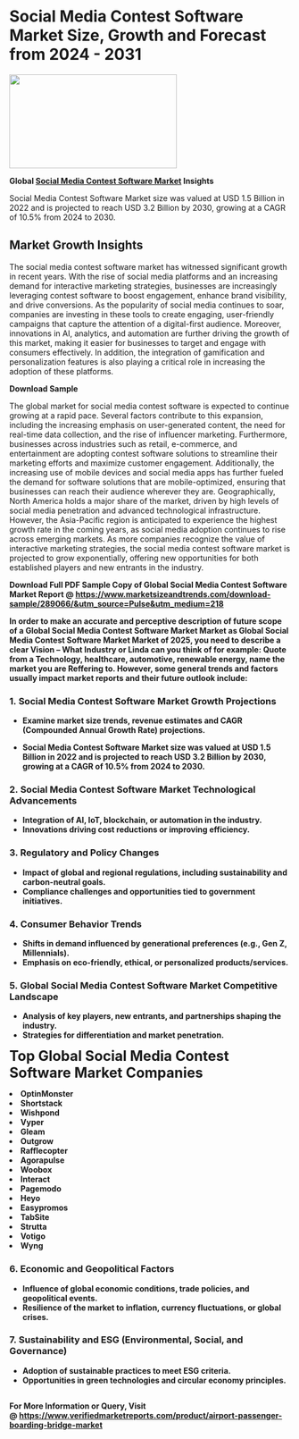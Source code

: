 <H1>Social Media Contest Software Market Size, Growth and Forecast from 2024 - 2031</H1><img class="aligncenter size-medium wp-image-584254" src="https://thirdeyenews.in/wp-content/uploads/2024/09/Global-Market-Research-300x168.jpeg" alt="" width="300" height="168" /><p><strong>Global&nbsp;<a href="https://www.marketsizeandtrends.com/download-sample/289066/&amp;utm_source=Pulse&amp;utm_medium=218">Social Media Contest Software Market</a> Insights</strong></p><p>Social Media Contest Software Market size was valued at USD 1.5 Billion in 2022 and is projected to reach USD 3.2 Billion by 2030, growing at a CAGR of 10.5% from 2024 to 2030.</p><p><h2>Market Growth Insights</h2> <p>The social media contest software market has witnessed significant growth in recent years. With the rise of social media platforms and an increasing demand for interactive marketing strategies, businesses are increasingly leveraging contest software to boost engagement, enhance brand visibility, and drive conversions. As the popularity of social media continues to soar, companies are investing in these tools to create engaging, user-friendly campaigns that capture the attention of a digital-first audience. Moreover, innovations in AI, analytics, and automation are further driving the growth of this market, making it easier for businesses to target and engage with consumers effectively. In addition, the integration of gamification and personalization features is also playing a critical role in increasing the adoption of these platforms.</p> <p><strong>Download Sample</strong></p> <p>The global market for social media contest software is expected to continue growing at a rapid pace. Several factors contribute to this expansion, including the increasing emphasis on user-generated content, the need for real-time data collection, and the rise of influencer marketing. Furthermore, businesses across industries such as retail, e-commerce, and entertainment are adopting contest software solutions to streamline their marketing efforts and maximize customer engagement. Additionally, the increasing use of mobile devices and social media apps has further fueled the demand for software solutions that are mobile-optimized, ensuring that businesses can reach their audience wherever they are. Geographically, North America holds a major share of the market, driven by high levels of social media penetration and advanced technological infrastructure. However, the Asia-Pacific region is anticipated to experience the highest growth rate in the coming years, as social media adoption continues to rise across emerging markets. As more companies recognize the value of interactive marketing strategies, the social media contest software market is projected to grow exponentially, offering new opportunities for both established players and new entrants in the industry.</p> <p><strong></p><p><span class=""><strong>Download Full PDF Sample Copy of Global Social Media Contest Software Market Report</strong> @ <a href="https://www.marketsizeandtrends.com/download-sample/289066/&amp;utm_source=Pulse&amp;utm_medium=218" target="_blank">https://www.marketsizeandtrends.com/download-sample/289066/&amp;utm_source=Pulse&amp;utm_medium=218</a></span></p><p>In order to make an accurate and perceptive description of future scope of a Global&nbsp;Social Media Contest Software Market Market as Global&nbsp;Social Media Contest Software Market Market of 2025, you need to describe a clear Vision &ndash; What Industry or Linda can you think of for example: Quote from a Technology, healthcare, automotive, renewable energy, name the market you are Reffering to. However, some general trends and factors usually impact market reports and their future outlook include:</p><h3>1.&nbsp;<strong>Social Media Contest Software Market Growth Projections</strong></h3><ul><li>Examine market size trends, revenue estimates and CAGR (Compounded Annual Growth Rate) projections.</li><li><p>Social Media Contest Software Market size was valued at USD 1.5 Billion in 2022 and is projected to reach USD 3.2 Billion by 2030, growing at a CAGR of 10.5% from 2024 to 2030.</p></li></ul><h3>2.&nbsp;<strong>Social Media Contest Software Market Technological Advancements</strong></h3><ul><li>Integration of AI, IoT, blockchain, or automation in the industry.</li><li>Innovations driving cost reductions or improving efficiency.</li></ul><h3>3.&nbsp;<strong>Regulatory and Policy Changes</strong></h3><ul><li>Impact of global and regional regulations, including sustainability and carbon-neutral goals.</li><li>Compliance challenges and opportunities tied to government initiatives.</li></ul><h3>4.&nbsp;<strong>Consumer Behavior Trends</strong></h3><ul><li>Shifts in demand influenced by generational preferences (e.g., Gen Z, Millennials).</li><li>Emphasis on eco-friendly, ethical, or personalized products/services.</li></ul><h3>5.&nbsp;<strong>Global Social Media Contest Software Market Competitive Landscape</strong></h3><ul><li>Analysis of key players, new entrants, and partnerships shaping the industry.</li><li>Strategies for differentiation and market penetration.</li></ul><p data-pm-slice="1 1 []"><span style="color: inherit; font-family: inherit; font-size: 25px;">Top Global Social Media Contest Software Market Companies</span></p><div class="" data-test-id=""><p><li>OptinMonster</li><li> Shortstack</li><li> Wishpond</li><li> Vyper</li><li> Gleam</li><li> Outgrow</li><li> Rafflecopter</li><li> Agorapulse</li><li> Woobox</li><li> Interact</li><li> Pagemodo</li><li> Heyo</li><li> Easypromos</li><li> TabSite</li><li> Strutta</li><li> Votigo</li><li> Wyng</li></p></div><h3>6.&nbsp;<strong>Economic and Geopolitical Factors</strong></h3><ul><li>Influence of global economic conditions, trade policies, and geopolitical events.</li><li>Resilience of the market to inflation, currency fluctuations, or global crises.</li></ul><h3>7.&nbsp;<strong>Sustainability and ESG (Environmental, Social, and Governance)</strong></h3><ul><li>Adoption of sustainable practices to meet ESG criteria.</li><li>Opportunities in green technologies and circular economy principles.</li></ul><h2><strong style="font-size: 14px;">For More Information or Query, Visit @&nbsp;</strong><a style="background-color: #ffffff; font-size: 14px;" href="https://www.marketsizeandtrends.com/report/social-media-contest-software-market/" target="_blank">https://www.verifiedmarketreports.com/product/airport-passenger-boarding-bridge-market</a></h2>
